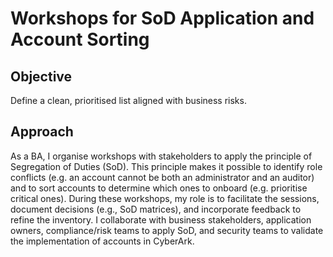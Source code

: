 # Workshops for SoD Application and Account Sorting

## Objective
Define a clean, prioritised list aligned with business risks.

## Approach 
As a BA, I organise workshops with stakeholders to apply the principle of Segregation of Duties (SoD). This principle makes it possible to identify role conflicts (e.g. an account cannot be both an administrator and an auditor) and to sort accounts to determine which ones to onboard (e.g. prioritise critical ones).
During these workshops, my role is to facilitate the sessions, document decisions (e.g., SoD matrices), and incorporate feedback to refine the inventory.
I collaborate with business stakeholders, application owners, compliance/risk teams to apply SoD, and security teams to validate the implementation of accounts in CyberArk.



